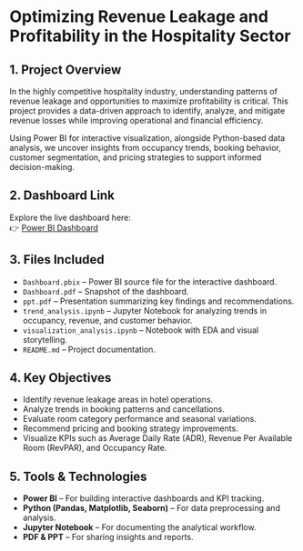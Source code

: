 # Optimizing Revenue Leakage and Profitability in the Hospitality Sector

## 1. Project Overview

In the highly competitive hospitality industry, understanding patterns of revenue leakage and opportunities to maximize profitability is critical. This project provides a data-driven approach to identify, analyze, and mitigate revenue losses while improving operational and financial efficiency.

Using Power BI for interactive visualization, alongside Python-based data analysis, we uncover insights from occupancy trends, booking behavior, customer segmentation, and pricing strategies to support informed decision-making.

## 2. Dashboard Link

Explore the live dashboard here:  
👉 [Power BI Dashboard](https://app.powerbi.com/view?r=eyJrIjoiYjViMjhiZTctOWZlZi00MDNiLTk4MDYtZDIzNTA2NTU5OWYzIiwidCI6IjM4ZjYyOTI2LTc1NTktNGFlZi04NGFlLWNiNWUxNzI0MDZmYiJ9)

## 3. Files Included

- `Dashboard.pbix` – Power BI source file for the interactive dashboard.
- `Dashboard.pdf` – Snapshot of the dashboard.
- `ppt.pdf` – Presentation summarizing key findings and recommendations.
- `trend_analysis.ipynb` – Jupyter Notebook for analyzing trends in occupancy, revenue, and customer behavior.
- `visualization_analysis.ipynb` – Notebook with EDA and visual storytelling.
- `README.md` – Project documentation.

## 4. Key Objectives

- Identify revenue leakage areas in hotel operations.
- Analyze trends in booking patterns and cancellations.
- Evaluate room category performance and seasonal variations.
- Recommend pricing and booking strategy improvements.
- Visualize KPIs such as Average Daily Rate (ADR), Revenue Per Available Room (RevPAR), and Occupancy Rate.

## 5. Tools & Technologies

- **Power BI** – For building interactive dashboards and KPI tracking.
- **Python (Pandas, Matplotlib, Seaborn)** – For data preprocessing and analysis.
- **Jupyter Notebook** – For documenting the analytical workflow.
- **PDF & PPT** – For sharing insights and reports.

